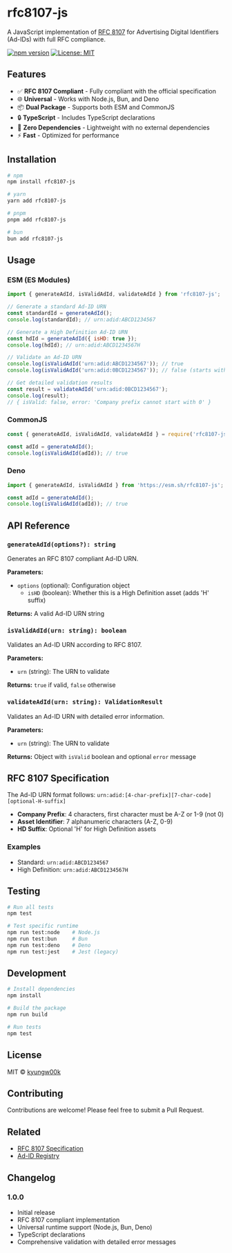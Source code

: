 # rfc8107-js

A JavaScript implementation of [RFC 8107](https://datatracker.ietf.org/doc/html/rfc8107) for Advertising Digital Identifiers (Ad-IDs) with full RFC compliance.

[![npm version](https://badge.fury.io/js/rfc8107-js.svg)](https://badge.fury.io/js/rfc8107-js)
[![License: MIT](https://img.shields.io/badge/License-MIT-yellow.svg)](https://opensource.org/licenses/MIT)

## Features

- ✅ **RFC 8107 Compliant** - Fully compliant with the official specification
- 🌐 **Universal** - Works with Node.js, Bun, and Deno
- 📦 **Dual Package** - Supports both ESM and CommonJS
- 🔒 **TypeScript** - Includes TypeScript declarations
- 🎯 **Zero Dependencies** - Lightweight with no external dependencies
- ⚡ **Fast** - Optimized for performance

## Installation

```bash
# npm
npm install rfc8107-js

# yarn  
yarn add rfc8107-js

# pnpm
pnpm add rfc8107-js

# bun
bun add rfc8107-js
```

## Usage

### ESM (ES Modules)

```javascript
import { generateAdId, isValidAdId, validateAdId } from 'rfc8107-js';

// Generate a standard Ad-ID URN
const standardId = generateAdId();
console.log(standardId); // urn:adid:ABCD1234567

// Generate a High Definition Ad-ID URN  
const hdId = generateAdId({ isHD: true });
console.log(hdId); // urn:adid:ABCD1234567H

// Validate an Ad-ID URN
console.log(isValidAdId('urn:adid:ABCD1234567')); // true
console.log(isValidAdId('urn:adid:0BCD1234567')); // false (starts with 0)

// Get detailed validation results
const result = validateAdId('urn:adid:0BCD1234567');
console.log(result); 
// { isValid: false, error: 'Company prefix cannot start with 0' }
```

### CommonJS

```javascript  
const { generateAdId, isValidAdId, validateAdId } = require('rfc8107-js');

const adId = generateAdId();
console.log(isValidAdId(adId)); // true
```

### Deno

```javascript
import { generateAdId, isValidAdId } from 'https://esm.sh/rfc8107-js';

const adId = generateAdId();
console.log(isValidAdId(adId)); // true
```

## API Reference

### `generateAdId(options?): string`

Generates an RFC 8107 compliant Ad-ID URN.

**Parameters:**
- `options` (optional): Configuration object
  - `isHD` (boolean): Whether this is a High Definition asset (adds 'H' suffix)

**Returns:** A valid Ad-ID URN string

### `isValidAdId(urn: string): boolean`

Validates an Ad-ID URN according to RFC 8107.

**Parameters:**
- `urn` (string): The URN to validate

**Returns:** `true` if valid, `false` otherwise

### `validateAdId(urn: string): ValidationResult`

Validates an Ad-ID URN with detailed error information.

**Parameters:**
- `urn` (string): The URN to validate

**Returns:** Object with `isValid` boolean and optional `error` message

## RFC 8107 Specification

The Ad-ID URN format follows: `urn:adid:[4-char-prefix][7-char-code][optional-H-suffix]`

- **Company Prefix**: 4 characters, first character must be A-Z or 1-9 (not 0)
- **Asset Identifier**: 7 alphanumeric characters (A-Z, 0-9)
- **HD Suffix**: Optional 'H' for High Definition assets

### Examples

- Standard: `urn:adid:ABCD1234567`
- High Definition: `urn:adid:ABCD1234567H`

## Testing

```bash
# Run all tests
npm test

# Test specific runtime
npm run test:node    # Node.js
npm run test:bun     # Bun  
npm run test:deno    # Deno
npm run test:jest    # Jest (legacy)
```

## Development

```bash
# Install dependencies
npm install

# Build the package
npm run build

# Run tests
npm test
```

## License

MIT © [kyungw00k](https://github.com/kyungw00k)

## Contributing

Contributions are welcome! Please feel free to submit a Pull Request.

## Related

- [RFC 8107 Specification](https://datatracker.ietf.org/doc/html/rfc8107)
- [Ad-ID Registry](https://www.ad-id.org/)

## Changelog

### 1.0.0
- Initial release
- RFC 8107 compliant implementation
- Universal runtime support (Node.js, Bun, Deno)
- TypeScript declarations
- Comprehensive validation with detailed error messages
